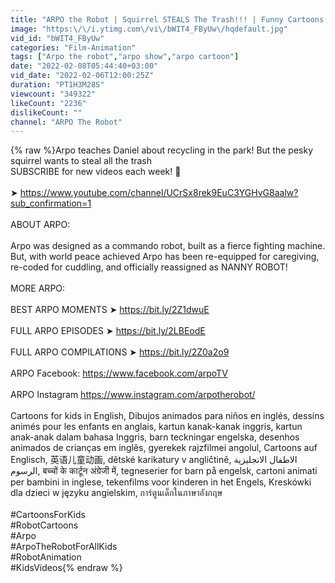 ```yaml
---
title: "ARPO the Robot | Squirrel STEALS The Trash!!! | Funny Cartoons for Kids | Arpo and Daniel"
image: "https:\/\/i.ytimg.com\/vi\/bWIT4_FByUw\/hqdefault.jpg"
vid_id: "bWIT4_FByUw"
categories: "Film-Animation"
tags: ["Arpo the robot","arpo show","arpo cartoon"]
date: "2022-02-08T05:44:40+03:00"
vid_date: "2022-02-06T12:00:25Z"
duration: "PT1H3M28S"
viewcount: "349322"
likeCount: "2236"
dislikeCount: ""
channel: "ARPO The Robot"
---
```

{% raw %}Arpo teaches Daniel about recycling in the park! But the pesky squirrel wants to steal all the trash<br />SUBSCRIBE for new videos each week! 🤖<br /><br />➤ <a rel="nofollow" target="blank" href="https://www.youtube.com/channel/UCrSx8rek9EuC3YGHvG8aalw?sub_confirmation=1">https://www.youtube.com/channel/UCrSx8rek9EuC3YGHvG8aalw?sub_confirmation=1</a><br /><br />ABOUT ARPO: <br /><br />Arpo was designed as a commando robot, built as a fierce fighting machine. But, with world peace achieved Arpo has been re-equipped for caregiving, re-coded for cuddling, and officially reassigned as NANNY ROBOT!<br /><br />MORE ARPO:<br /><br />BEST ARPO MOMENTS ➤ <a rel="nofollow" target="blank" href="https://bit.ly/2Z1dwuE">https://bit.ly/2Z1dwuE</a><br /><br />FULL ARPO EPISODES ➤ <a rel="nofollow" target="blank" href="https://bit.ly/2LBEodE">https://bit.ly/2LBEodE</a> <br /><br />FULL ARPO COMPILATIONS  ➤ <a rel="nofollow" target="blank" href="https://bit.ly/2Z0a2o9">https://bit.ly/2Z0a2o9</a><br /><br />ARPO Facebook: <a rel="nofollow" target="blank" href="https://www.facebook.com/arpoTV">https://www.facebook.com/arpoTV</a><br /><br />ARPO Instagram <a rel="nofollow" target="blank" href="https://www.instagram.com/arpotherobot/">https://www.instagram.com/arpotherobot/</a><br /><br />Cartoons for kids in English, Dibujos animados para niños en inglés, dessins animés pour les enfants en anglais, kartun kanak-kanak inggris, kartun anak-anak dalam bahasa Inggris, barn teckningar engelska, desenhos animados de crianças em inglês, gyerekek rajzfilmei angolul, Cartoons auf Englisch, 英语儿童动画, dětské karikatury v angličtině,  الاطفال الانجليزية الرسوم, बच्चों के कार्टून अंग्रेजी में, tegneserier for barn på engelsk, cartoni animati per bambini in inglese, tekenfilms voor kinderen in het Engels, Kreskówki dla dzieci w języku angielskim, การ์ตูนเด็กในภาษาอังกฤษ<br /><br />#CartoonsForKids<br />#RobotCartoons<br />#Arpo<br />#ArpoTheRobotForAllKids<br />#RobotAnimation<br />#KidsVideos{% endraw %}
